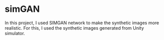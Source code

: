 # simGAN
In this project, I used SIMGAN network to make the synthetic images more realistic. For this, I used the synthetic images generated from Unity simulator.
